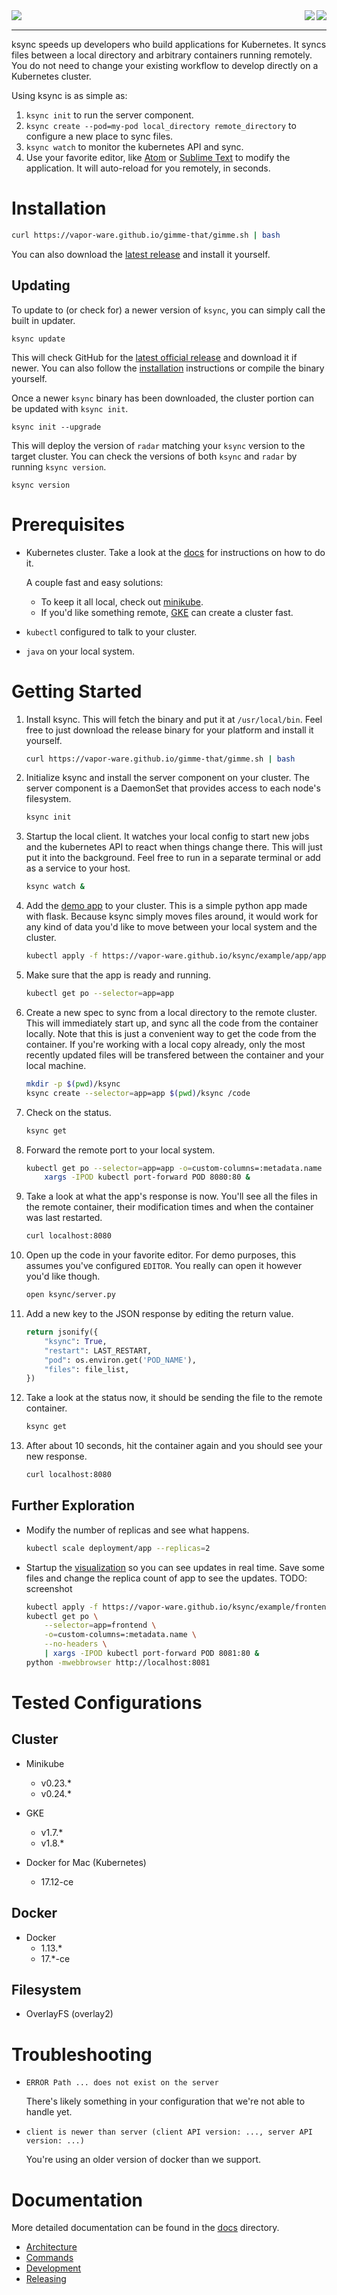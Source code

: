 <img align="left" src="logos/ksync_logo_color.png">

<img align="right" src="https://goreportcard.com/badge/github.com/vapor-ware/ksync">
<img align="right" src="https://circleci.com/gh/vapor-ware/ksync.svg?style=svg&circle-token=429269824f09028301b6e65310bd0cea8031d292">

<br clear="all" />

------------

ksync speeds up developers who build applications for Kubernetes. It syncs files between a local directory and arbitrary containers running remotely. You do not need to change your existing workflow to develop directly on a Kubernetes cluster.

Using ksync is as simple as:

1. `ksync init` to run the server component.
1. `ksync create --pod=my-pod local_directory remote_directory` to configure a new place to sync files.
1. `ksync watch` to monitor the kubernetes API and sync.
1. Use your favorite editor, like [Atom][atom] or [Sublime Text][st3] to modify the application. It will auto-reload for you remotely, in seconds.

# Installation

```bash
curl https://vapor-ware.github.io/gimme-that/gimme.sh | bash
```

You can also download the [latest release][latest-release] and install it yourself.

## Updating

To update to (or check for) a newer version of `ksync`, you can simply call the built in updater.

```shell
ksync update
```

This will check GitHub for the [latest official release][latest-release] and download it if newer. You can also follow the [installation](#installation) instructions or compile the binary yourself.

Once a newer `ksync` binary has been downloaded, the cluster portion can be updated with `ksync init`.

```shell
ksync init --upgrade
```

This will deploy the version of `radar` matching your `ksync` version to the target cluster. You can check the versions of both `ksync` and `radar` by running `ksync version`.

```shell
ksync version
```

# Prerequisites

- Kubernetes cluster. Take a look at the [docs][k8s-setup] for instructions on how to do it.

    A couple fast and easy solutions:

    - To keep it all local, check out [minikube][minikube].
    - If you'd like something remote, [GKE][GKE] can create a cluster fast.

- `kubectl` configured to talk to your cluster.
- `java` on your local system.

# Getting Started

1. Install ksync. This will fetch the binary and put it at `/usr/local/bin`. Feel free to just download the release binary for your platform and install it yourself.

    ```bash
    curl https://vapor-ware.github.io/gimme-that/gimme.sh | bash
    ```

1. Initialize ksync and install the server component on your cluster. The server component is a DaemonSet that provides access to each node's filesystem.

    ```bash
    ksync init
    ```

1. Startup the local client. It watches your local config to start new jobs and the kubernetes API to react when things change there. This will just put it into the background. Feel free to run in a separate terminal or add as a service to your host.

    ```bash
    ksync watch &
    ```

1. Add the [demo app][demo-app] to your cluster. This is a simple python app made with flask. Because ksync simply moves files around, it would work for any kind of data you'd like to move between your local system and the cluster.

    ```bash
    kubectl apply -f https://vapor-ware.github.io/ksync/example/app/app.yaml
    ```

1. Make sure that the app is ready and running.

    ```bash
    kubectl get po --selector=app=app
    ```

1. Create a new spec to sync from a local directory to the remote cluster. This will immediately start up, and sync all the code from the container locally. Note that this is just a convenient way to get the code from the container. If you're working with a local copy already, only the most recently updated files will be transfered between the container and your local machine.

    ```bash
    mkdir -p $(pwd)/ksync
    ksync create --selector=app=app $(pwd)/ksync /code
    ```

1. Check on the status.

    ```bash
    ksync get
    ```

1. Forward the remote port to your local system.

    ```bash
    kubectl get po --selector=app=app -o=custom-columns=:metadata.name --no-headers | \
        xargs -IPOD kubectl port-forward POD 8080:80 &
    ```

1. Take a look at what the app's response is now. You'll see all the files in the remote container, their modification times and when the container was last restarted.

    ```bash
    curl localhost:8080
    ```

1. Open up the code in your favorite editor. For demo purposes, this assumes you've configured `EDITOR`. You really can open it however you'd like though.

    ```bash
    open ksync/server.py
    ```

1. Add a new key to the JSON response by editing the return value.

    ```python
    return jsonify({
        "ksync": True,
        "restart": LAST_RESTART,
        "pod": os.environ.get('POD_NAME'),
        "files": file_list,
    })
    ```

1. Take a look at the status now, it should be sending the file to the remote container.

    ```bash
    ksync get
    ```

1. After about 10 seconds, hit the container again and you should see your new response.

    ```bash
    curl localhost:8080
    ```

## Further Exploration

- Modify the number of replicas and see what happens.

    ```bash
    kubectl scale deployment/app --replicas=2
    ```

- Startup the [visualization][frontend] so you can see updates in real time. Save some files and change the replica count of app to see the updates. TODO: screenshot

    ```bash
    kubectl apply -f https://vapor-ware.github.io/ksync/example/frontend/frontend.yaml
    kubectl get po \
        --selector=app=frontend \
        -o=custom-columns=:metadata.name \
        --no-headers \
        | xargs -IPOD kubectl port-forward POD 8081:80 &
    python -mwebbrowser http://localhost:8081
    ```

# Tested Configurations

## Cluster

- Minikube
    - v0.23.*
    - v0.24.*

- GKE
    - v1.7.*
    - v1.8.*

- Docker for Mac (Kubernetes)
    - 17.12-ce

## Docker

- Docker
    - 1.13.*
    - 17.*-ce

## Filesystem

- OverlayFS (overlay2)

# Troubleshooting

- `ERROR Path ... does not exist on the server`

    There's likely something in your configuration that we're not able to handle yet.

- `client is newer than server (client API version: ..., server API version: ...)`

    You're using an older version of docker than we support.

# Documentation

More detailed documentation can be found in the [docs](docs) directory.

- [Architecture](docs/architecture.md)
- [Commands](docs/commands.md)
- [Development](docs/development.md)
- [Releasing](docs/releasing.md)

[atom]: https://atom.io/
[st3]: https://www.sublimetext.com/
[latest-release]: https://github.com/vapor-ware/ksync/releases
[k8s-setup]: https://kubernetes.io/docs/setup/pick-right-solution/
[GKE]: https://cloud.google.com/kubernetes-engine/docs/quickstart
[minikube]: https://github.com/kubernetes/minikube
[demo-app]: https://vapor-ware.github.io/ksync/example/app/app.yaml
[frontend]: https://vapor-ware.github.io/ksync/example/frontend/frontend.yaml
